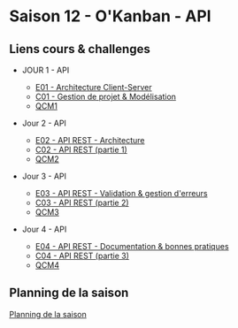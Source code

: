 # Saison 12 - O'Kanban - API 

## Liens cours & challenges

- JOUR 1 - API
  - [E01 - Architecture Client-Server](./docs/cours/E01.md)
  - [C01 - Gestion de projet & Modélisation](./docs/challenges/C01.md)
  - [QCM1](./docs/qcms/QCM1.md)

- Jour 2 - API
  - [E02 - API REST - Architecture](./docs/cours/E02.md)
  - [C02 - API REST (partie 1)](./docs/challenges/C02.md)
  - [QCM2](./docs/qcms/QCM2.md)

- Jour 3 - API
  - [E03 - API REST - Validation & gestion d'erreurs](./docs/cours/E03.md)
  - [C03 - API REST (partie 2)](./docs/challenges/C03.md)
  - [QCM3](./docs/qcms/QCM3.md)

- Jour 4 - API
  - [E04 - API REST - Documentation & bonnes pratiques](./docs/cours/E04.md)
  - [C04 - API REST (partie 3)](./docs/challenges/C04.md)
  - [QCM4](./docs/qcms/QCM4.md)


## Planning de la saison

[Planning de la saison](./docs/resources/planning.md)
